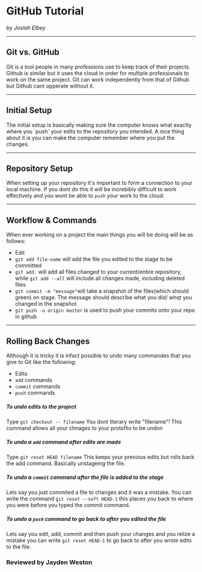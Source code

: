 # GitHub Tutorial

_by Josiah Elbey_

---
## Git vs. GitHub
Git is a tool people in many professions use to keep track of their  projects. Github is similar but it uses
the cloud in order for multiple professionals to work on the same project. Git can work independently
from that of Github but Github  cant opperate without it. 


---
<h2> Initial Setup</h2>
The initial setup is basically making sure the computer knows what exactly where you  `push` your edits to the repository you intended. A nice thing about it is you can make the computer remember where you put the changes.   

---
## Repository Setup
When setting up your repository it's important to form a connection to your local machine. If you dont do this 
it will be increbibly difficult to work effectively and you wont be able to `push` your work to the cloud. 


---
## Workflow & Commands
When ever working on a project the main things you will be doing will be as follows:
* Edit 
* `git add file-name` will add the file you edited to the stage to be committed
* `git add.` will add all files changed to your current/entire repository, while `git add --all` will include all changes made, including deleted files
* `git commit -m "message"`will take a snapshot of the files(which should green) on stage. The message should describe what you did/ whqt you changed in the snapshot 
* `git push -u origin master` is used to push your commits onto your repo in github

---
## Rolling Back Changes
Although it is tricky it is infact possible to undo many commandes that you give to Git like the following: 
* Edits
* `add` commands
* `commit` commands 
* `push` commands 

##### To undo edits to the project 
Type `git checkout -- filename` You dont literary write "filename"! 
This command allows all your chnages to your protoflio to be undon 

##### To undo a `add` command after edits are made
Type `git reset HEAD filename` This keeps your previous edits but rolls back the add command. Basically unstageing the file. 

##### To undo a `commit` command after the file is added to the stage
Lets say you just commited a file to changes and it was a mistake. You can write the command `git reset --soft HEAD-1` this places you back to where you were before you typed the commit command.    

##### To undo a `push` command to go back to after you edited the file
Lets say you edit, add, commit and then push your changes and you relize a mistake  you can write `git reset HEAD-1` to go back to after you wrote edits to the file. 


### Reviewed by Jayden Weston